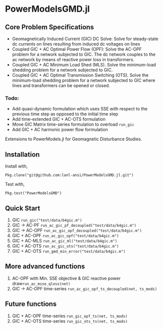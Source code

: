 # PowerModelsGMD.jl

## Core Problem Specifications
* Geomagnetically Induced Current (GIC) DC Solve: Solve for steady-state dc currents on lines resulting from induced dc voltages on lines
* Coupled GIC + AC Optimal Power Flow (OPF): Solve the AC-OPF problem for a network subjected to GIC. The dc network couples to the ac network by means of reactive power loss in transformers.
* Coupled GIC + AC Minimum Load Shed (MLS). Solve the minimum-load shedding problem for a network subjected to GIC.
* Coupled GIC + AC Optimal Transmission Switching (OTS). Solve the minimum-load shedding problem for a network subjected to GIC where lines and transformers can be opened or closed.

### Todo: 
* Add quasi-dynamic formulation which uses SSE with respect to the previous time step as opposed to the initial time step
* Add time-extended GIC + AC-OTS formulation
* Move GIC Matrix time-series formulation to overload `run_gic`
* Add GIC + AC harmonic power flow formulation


Extensions to PowerModels.jl for Geomagnetic Disturbance Studies.

## Installation

Install with,
```
Pkg.clone("git@github.com:lanl-ansi/PowerModelsGMD.jl.git")
```

Test with,
```
Pkg.test("PowerModelsGMD")
```

## Quick Start
<!-- check that the test datasets correspond to those used in the test cases -->
1. GIC `run_gic("test/data/b4gic.m")`
2. GIC -> AC-PF `run_ac_gic_pf_decoupled("test/data/b4gic.m")`
3. GIC -> AC-OPF `run_ac_gic_opf_decoupled("test/data/b4gic.m")`
4. GIC + AC-OPF `run_ac_gic_opf("test/data/b4gic.m")`
5. GIC + AC-MLS `run_ac_gic_ml("test/data/b4gic.m")`
6. GIC + AC-OTS `run_ac_gic_ots("test/data/b4gic.m")`
7. GIC + AC-OTS `run_gmd_min_error("test/data/b4gic.m")`

## More advanced functions
1. AC-OPF with Min. SSE objective & GIC reactive power draw`run_ac_msse_qloss(net)`
2. GIC -> AC-OPF time-series `run_ac_gic_opf_ts_decoupled(net, ts_mods)`

## Future functions
1. GIC + AC-OPF time-series `run_gic_opf_ts(net, ts_mods)`
2. GIC + AC-OTS time-series `run_gic_ots_ts(net, ts_mods)`


